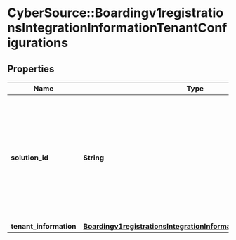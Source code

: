 # CyberSource::Boardingv1registrationsIntegrationInformationTenantConfigurations

## Properties
Name | Type | Description | Notes
------------ | ------------- | ------------- | -------------
**solution_id** | **String** | The solutionId is the unique identifier for this system resource. Partner can use it to reference the specific solution through out the system.  | 
**tenant_information** | [**Boardingv1registrationsIntegrationInformationTenantInformation**](Boardingv1registrationsIntegrationInformationTenantInformation.md) |  | [optional] 



